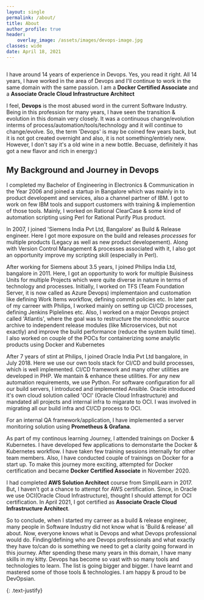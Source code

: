 ```yaml
---
layout: single
permalink: /about/
title: About
author_profile: true
header:
    overlay_image: /assets/images/devops-image.jpg
classes: wide
date: April 18, 2021
---
```


<figure style="width: 30%" class="align-right">
  <img src="{{ site.url }}{{ site.baseurl }}/assets/images/vinay-hegde.jpg" alt="">
</figure> 

I have around 14 years of experience in Devops. Yes, you read it right. All 14 years, I have worked in the area of Devops and I'll continue to work in the same domain with the same passion.
I am a **Docker Certified Associate** and a **Associate Oracle Cloud Infrastructure Architect**

I feel, **Devops** is the most abused word in the current Software Industry. Being in this profession for many years, I have seen the transition & evolution in this domain very closely. It was a continuous change/evolution interms of process/automation/tools/technology and it will continue to change/evolve.
So, the term 'Devops' is may be coined few years back, but it is not got created overnight and also, it is not something/entriely new.
However, I don't say it's a old wine in a new bottle. Becuase, definitely it has got a new flavor and rich in energy:)

## My Background and Journey in Devops

I completed my Bachelor of Engineering in Electronics & Communication in the Year 2006 and joined a startup in Bangalore which was mainly in to product developemt and services, also a channel partner of IBM. I got to work on few IBM tools and support customers with training & implemention of those tools. Mainly, I worked on Rational ClearCase & some kind of automation scripting using Perl for Rational Purify Plus product.

In 2007, I joined 'Siemens India Pvt Ltd, Bangalore' as Build & Release engineer. Here I got more exposure on the build and releases *processes* for multiple products (Legacy as well as new product developement). Along with Version Control Management & processes associated with it, I also got an opportunity improve my scripting skill (especially in Perl).

After working for Siemens about 3.5 years, I joined Philips India Ltd, bangalore in 2011. Here, I got an opportunity to work for multiple Buisiness Units for multiple Projects which were quite diverse in nature in terms of technology and processes. Initially, I worked on TFS (Team Foundation Server, it is now called as Azure Devops) implementaion and customation like defining Work Items workflow, defining commit policies etc. In later part of my carreer with Philips, I worked mainly on setting up CI/CD processes, defining Jenkins Piplelines etc. Also, I worked on a major Devops project called 'Atlantis', where the goal was to restructure the monolothic source archive to independent release modules (like Microservices, but not exactly) and improve the build performance (reduce the system build time). I also worked on couple of the POCs for containerizing some analytic products using Docker and Kubernetes

After 7 years of stint at Philips, I joined Oracle India Pvt Ltd bangalore, in July 2018. Here we use our own tools stack for CI/CD and build processes, which is well implemented.
CI/CD framework and many other utilities are developed in PHP. We mantain & enhance these utilities. For any new automation requirements, we use Python. For software configuration for all our build servers, I introduced and implemented Ansible. Oracle introduced it's own cloud solution called 'OCI' (Oracle Cloud Infrastructure) and mandated all projects and internal infra to migarate to OCI. I was involved in migrating all our build infra and CI/CD process to OCI.

For an internal QA framework/application, I have implemented a server monitoring solution using **Prometheus & Grafana**.

As part of my continous learning Journey, I attended trainings on Docker & Kubernetes. I have developed few applications to demonstarte the Docker & Kubernetes workflow. I have taken few training sessions internally for other team members. Also, I have conducted couple of trainings on Docker for a start up. To make this journey more exciting, attempted for Docker certification and became **Docker Certified Associate** in November 2020.

I had completed **AWS Solution Architect** course from SimpliLearn in 2017. But, I haven't got a chance to attempt for AWS certification. Since, in Oracle we use OCI(Oracle Cloud Infrastructure), thought I should attempt for OCI certification. In April 2021, I got certified as **Associate Oracle Cloud Infrastructure Architect**.

So to conclude, when I started my carreer as a build & release engineer, many people in Software Industry did not know what is 'Build & release' all about. Now, everyone knows what is Devops and what Devops professional would do. Finding/defining who are Devops professionals and what exactly they have to/can do is something we need to get a clarity going forward in this journey. After spending these many years in this domain, I have many skills in my kitty. Devops has become so vast with so many tools and technologies to learn. The list is going bigger and bigger. I have learnt and mastered some of those tools & technologies. I am happy & proud to be DevOpsian. 


{: .text-justify}








